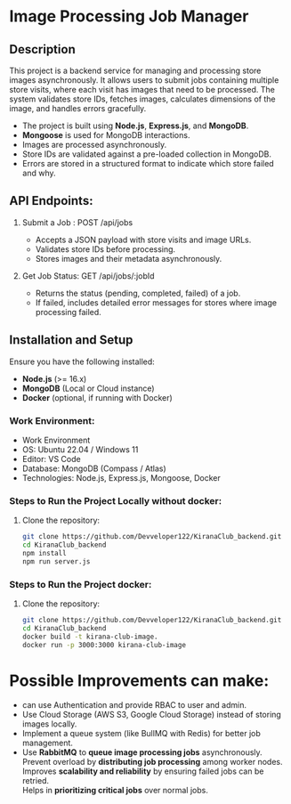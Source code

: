 # Image Processing Job Manager

## Description

This project is a backend service for managing and processing store images asynchronously. It allows users to submit jobs containing multiple store visits, where each visit has images that need to be processed. The system validates store IDs, fetches images, calculates dimensions of the image, and handles errors gracefully.

- The project is built using **Node.js**, **Express.js**, and **MongoDB**.
- **Mongoose** is used for MongoDB interactions.
- Images are processed asynchronously.
- Store IDs are validated against a pre-loaded collection in MongoDB.
- Errors are stored in a structured format to indicate which store failed and why.


## API Endpoints:

1. Submit a Job :
   POST /api/jobs  

   - Accepts a JSON payload with store visits and image URLs.  
   - Validates store IDs before processing.  
   - Stores images and their metadata asynchronously.  

2. Get Job Status:
   GET /api/jobs/:jobId  

   - Returns the status (pending, completed, failed) of a job.  
   - If failed, includes detailed error messages for stores where image processing failed.  



## Installation and Setup

Ensure you have the following installed:

- **Node.js** (>= 16.x)
- **MongoDB** (Local or Cloud instance)
- **Docker** (optional, if running with Docker)

### Work Environment:

- Work Environment
- OS: Ubuntu 22.04 / Windows 11
- Editor: VS Code
- Database: MongoDB (Compass / Atlas)
- Technologies: Node.js, Express.js, Mongoose, Docker


### Steps to Run the Project Locally without docker:

1. Clone the repository:
   ```sh
   git clone https://github.com/Devveloper122/KiranaClub_backend.git
   cd KiranaClub_backend
   npm install
   npm run server.js


### Steps to Run the Project docker:

1. Clone the repository:
   ```sh
   git clone https://github.com/Devveloper122/KiranaClub_backend.git
   cd KiranaClub_backend
   docker build -t kirana-club-image.
   docker run -p 3000:3000 kirana-club-image


# Possible Improvements can make:

- can use Authentication and provide RBAC to user and admin.
- Use Cloud Storage (AWS S3, Google Cloud Storage) instead of storing images locally.
- Implement a queue system (like BullMQ with Redis) for better job management.
- Use **RabbitMQ** to **queue image processing jobs** asynchronously.  
  Prevent overload by **distributing job processing** among worker nodes.  
  Improves **scalability and reliability** by ensuring failed jobs can be retried.  
  Helps in **prioritizing critical jobs** over normal jobs. 





